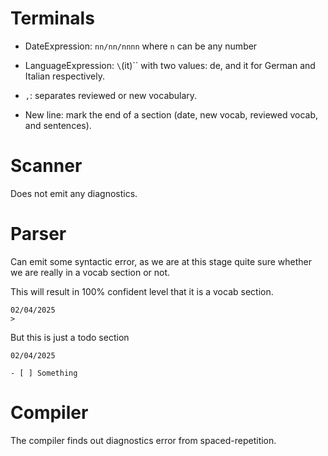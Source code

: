 # Terminals

- DateExpression: `nn/nn/nnnn` where `n` can be any number

- LanguageExpression: `\`(it)\`` with two values: de, and it for German and Italian respectively.

- `,`: separates reviewed or new vocabulary.

- New line: mark the end of a section (date, new vocab, reviewed vocab, and sentences).
 
# Scanner

Does not emit any diagnostics.

# Parser

Can emit some syntactic error, as we are at this stage quite sure whether we are really in a vocab section or not.

This will result in 100% confident level that it is a vocab section.

```
02/04/2025
> 
```
But this is just a todo section

```
02/04/2025

- [ ] Something

```


# Compiler

The compiler finds out diagnostics error from spaced-repetition.